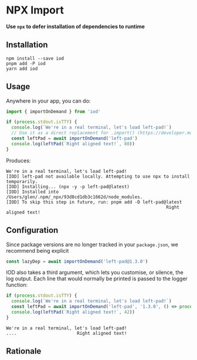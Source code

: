 # NPX Import

**Use `npx` to defer installation of dependencies to runtime**

## Installation

```
npm install --save iod
pnpm add -P iod
yarn add iod
```

## Usage

Anywhere in your app, you can do:

```ts
import { importOnDemand } from 'iod'

if (process.stdout.isTTY) {
  console.log(`We're in a real terminal, let's load left-pad!`)
  // Use it as a direct replacement for .import() (https://developer.mozilla.org/en-US/docs/Web/JavaScript/Reference/Operators/import)
  const leftPad = await importOnDemand('left-pad')
  console.log(leftPad(`Right aligned text!`, 80))
}
```   

Produces:

```
We're in a real terminal, let's load left-pad!
[IOD] left-pad not available locally. Attempting to use npx to install temporarily.
[IOD] Installing... (npx -y -p left-pad@latest)
[IOD] Installed into /Users/glen/.npm/_npx/93d8cd1db3c1662d/node_modules.
[IOD] To skip this step in future, run: pnpm add -D left-pad@latest
                                                             Right aligned text!
```

## Configuration

Since package versions are no longer tracked in your `package.json`, we recommend being explicit

```ts
const lazyDep = await importOnDemand('left-pad@1.3.0')
```

IOD also takes a third argument, which lets you customise, or silence, the log output. Each line that would normally be printed is passed to the logger function:

```ts
if (process.stdout.isTTY) {
  console.log(`We're in a real terminal, let's load left-pad!`)
  const leftPad = await importOnDemand('left-pad', '1.3.0', () => process.stdout.write('.'))
  console.log(leftPad(`Right aligned text!`, 42))
}
```

```
We're in a real terminal, let's load left-pad!
....                       Right aligned text!
```

## Rationale
